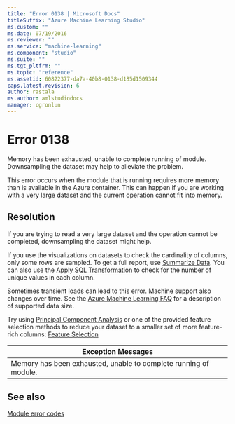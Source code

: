 ```yaml
---
title: "Error 0138 | Microsoft Docs"
titleSuffix: "Azure Machine Learning Studio"
ms.custom: ""
ms.date: 07/19/2016
ms.reviewer: ""
ms.service: "machine-learning"
ms.component: "studio"
ms.suite: ""
ms.tgt_pltfrm: ""
ms.topic: "reference"
ms.assetid: 60822377-da7a-40b8-0138-d185d1509344
caps.latest.revision: 6
author: rastala
ms.author: amlstudiodocs
manager: cgronlun
---
```

# Error 0138  
 Memory has been exhausted, unable to complete running of module. Downsampling the dataset may help to alleviate the problem.  
  
 This error occurs when the module that is running requires more memory than is available in the Azure container. This can happen if you are working with a very large dataset and the current operation cannot fit into memory.  
  
## Resolution  
 If you are trying to read a very large dataset and the operation cannot be completed, downsampling the dataset might help.  
  
 If you use the visualizations on datasets to check the cardinality of columns, only some rows are sampled. To get a full report, use [Summarize Data](../summarize-data.md). You can also use the [Apply SQL Transformation](../apply-sql-transformation.md) to check for the number of unique values in each column.  
  
 Sometimes transient loads can lead to this error. Machine support also changes over time. See the [Azure Machine Learning FAQ](https://azure.microsoft.com/documentation/articles/machine-learning/studio/faq/) for  a description of supported data size.  
  
 Try using [Principal Component Analysis](../principal-component-analysis.md) or one of the provided feature selection methods to reduce your dataset to a smaller set of more feature-rich columns: [Feature Selection](../feature-selection-modules.md)  
  
|Exception Messages|  
|------------------------|  
|Memory has been exhausted, unable to complete running of module.|  
  
## See also  
 [Module error codes](../machine-learning-module-error-codes.md)